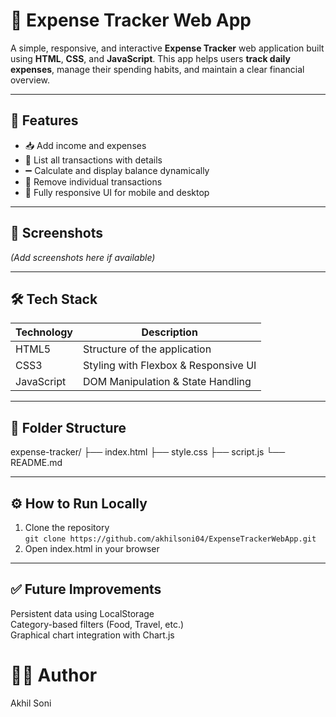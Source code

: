 # 💸 Expense Tracker Web App

A simple, responsive, and interactive **Expense Tracker** web application built using **HTML**, **CSS**, and **JavaScript**. This app helps users **track daily expenses**, manage their spending habits, and maintain a clear financial overview.

---

## 🚀 Features

- 📥 Add income and expenses
- 🧾 List all transactions with details
- ➖ Calculate and display balance dynamically
- 🔄 Remove individual transactions
- 📱 Fully responsive UI for mobile and desktop

---

## 📸 Screenshots

*(Add screenshots here if available)*

---

## 🛠 Tech Stack

| Technology | Description                        |
|------------|------------------------------------|
| HTML5      | Structure of the application       |
| CSS3       | Styling with Flexbox & Responsive UI |
| JavaScript | DOM Manipulation & State Handling  |

---

## 📂 Folder Structure

expense-tracker/
├── index.html
├── style.css
├── script.js
└── README.md


---

## ⚙️ How to Run Locally

1. Clone the repository  
   ``` git clone https://github.com/akhilsoni04/ExpenseTrackerWebApp.git ```
2. Open index.html in your browser

---

## ✅ Future Improvements
Persistent data using LocalStorage  
Category-based filters (Food, Travel, etc.)  
Graphical chart integration with Chart.js

# 🙋‍♂️ Author
Akhil Soni
